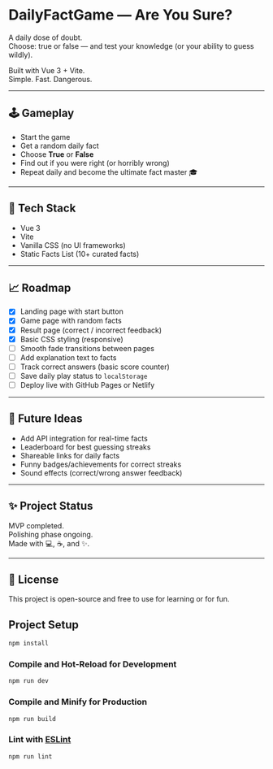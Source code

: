 # DailyFactGame — Are You Sure?

A daily dose of doubt.  
Choose: true or false — and test your knowledge (or your ability to guess wildly).

Built with Vue 3 + Vite.  
Simple. Fast. Dangerous.

---

## 🕹️ Gameplay

- Start the game
- Get a random daily fact
- Choose **True** or **False**
- Find out if you were right (or horribly wrong)
- Repeat daily and become the ultimate fact master 🎓

---

## 🚀 Tech Stack

- Vue 3
- Vite
- Vanilla CSS (no UI frameworks)
- Static Facts List (10+ curated facts)

---

## 📈 Roadmap

- [x] Landing page with start button
- [x] Game page with random facts
- [x] Result page (correct / incorrect feedback)
- [x] Basic CSS styling (responsive)
- [ ] Smooth fade transitions between pages
- [ ] Add explanation text to facts
- [ ] Track correct answers (basic score counter)
- [ ] Save daily play status to `localStorage`
- [ ] Deploy live with GitHub Pages or Netlify

---

## 🎯 Future Ideas

- Add API integration for real-time facts
- Leaderboard for best guessing streaks
- Shareable links for daily facts
- Funny badges/achievements for correct streaks
- Sound effects (correct/wrong answer feedback)

---

## ✨ Project Status

MVP completed.  
Polishing phase ongoing.  
Made with 💻, ☕, and ✨.

---

## 📄 License

This project is open-source and free to use for learning or for fun.

## Project Setup

```sh
npm install
```

### Compile and Hot-Reload for Development

```sh
npm run dev
```

### Compile and Minify for Production

```sh
npm run build
```

### Lint with [ESLint](https://eslint.org/)

```sh
npm run lint
```
